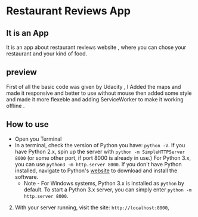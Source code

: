 # Restaurant Reviews App

## It is an App
It is an app about restaurant reviews website , where you can chose your restaurant and your kind of food.

## preview
First of all the basic code was given by Udacity , I Added the maps and made it responsive and better to use without mouse then added some style and made it more flexeble and adding ServiceWorker to make it working offline .

## How to use
* Open you Terminal 
* In a terminal, check the version of Python you have: `python -V`. If you have Python 2.x, spin up the server with `python -m SimpleHTTPServer 8000` (or some other port, if port 8000 is already in use.) For Python 3.x, you can use `python3 -m http.server 8000`. If you don't have Python installed, navigate to Python's [website](https://www.python.org/) to download and install the software.
   * Note -  For Windows systems, Python 3.x is installed as `python` by default. To start a Python 3.x server, you can simply enter `python -m http.server 8000`.
2. With your server running, visit the site: `http://localhost:8000`,
